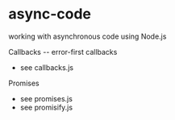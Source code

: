 # async-code
working with asynchronous code using Node.js

Callbacks -- error-first callbacks
* see callbacks.js

Promises
* see promises.js
* see promisify.js